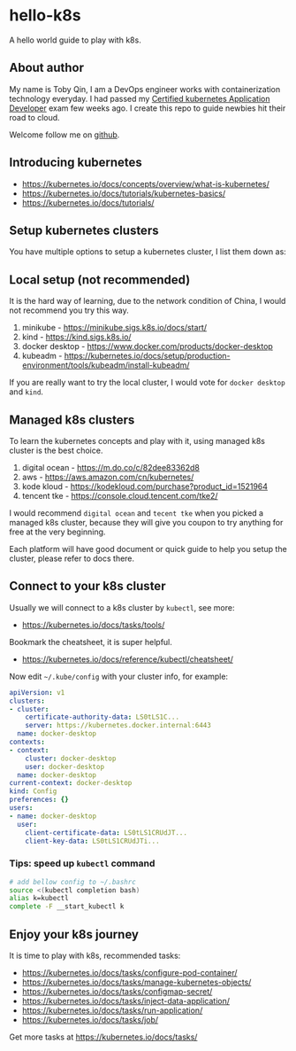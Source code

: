 # hello-k8s

A hello world guide to play with k8s.

## About author

My name is Toby Qin, I am a DevOps engineer works with containerization technology everyday. I had passed my [Certified kubernetes Application Developer](https://www.cncf.io/certification/ckad/) exam few weeks ago. I create this repo to guide newbies hit their road to cloud.

Welcome follow me on [github](https://github.com/tobyqin).

## Introducing kubernetes

- https://kubernetes.io/docs/concepts/overview/what-is-kubernetes/
- https://kubernetes.io/docs/tutorials/kubernetes-basics/
- https://kubernetes.io/docs/tutorials/

## Setup kubernetes clusters

You have multiple options to setup a kubernetes cluster, I list them down as:

## Local setup (not recommended)

It is the hard way of learning, due to the network condition of China, I would not recommend you try this way.

1. minikube - https://minikube.sigs.k8s.io/docs/start/
2. kind - https://kind.sigs.k8s.io/
3. docker desktop - https://www.docker.com/products/docker-desktop
4. kubeadm - https://kubernetes.io/docs/setup/production-environment/tools/kubeadm/install-kubeadm/

If you are really want to try the local cluster, I would vote for `docker desktop` and `kind`.

## Managed k8s clusters

To learn the kubernetes concepts and play with it, using managed k8s cluster is the best choice.

1. digital ocean - https://m.do.co/c/82dee83362d8
2. aws - https://aws.amazon.com/cn/kubernetes/
3. kode kloud - https://kodekloud.com/purchase?product_id=1521964
4. tencent tke - https://console.cloud.tencent.com/tke2/

I would recommend `digital ocean` and `tecent tke` when you picked a managed k8s cluster, because they will give you coupon to try anything for free at the very beginning.

Each platform will have good document or quick guide to help you setup the cluster, please refer to docs there.

## Connect to your k8s cluster

Usually we will connect to a k8s cluster by `kubectl`, see more:

- https://kubernetes.io/docs/tasks/tools/

Bookmark the cheatsheet, it is super helpful.

- https://kubernetes.io/docs/reference/kubectl/cheatsheet/

Now edit `~/.kube/config` with your cluster info, for example:

```yaml
apiVersion: v1
clusters:
- cluster:
    certificate-authority-data: LS0tLS1C...
    server: https://kubernetes.docker.internal:6443
  name: docker-desktop
contexts:
- context:
    cluster: docker-desktop
    user: docker-desktop
  name: docker-desktop
current-context: docker-desktop
kind: Config
preferences: {}
users:
- name: docker-desktop
  user:
    client-certificate-data: LS0tLS1CRUdJT...
    client-key-data: LS0tLS1CRUdJTi...
```

### Tips: speed up `kubectl` command

```bash
# add bellow config to ~/.bashrc
source <(kubectl completion bash)
alias k=kubectl
complete -F __start_kubectl k
```

## Enjoy your k8s journey

It is time to play with k8s, recommended tasks:

- https://kubernetes.io/docs/tasks/configure-pod-container/
- https://kubernetes.io/docs/tasks/manage-kubernetes-objects/
- https://kubernetes.io/docs/tasks/configmap-secret/
- https://kubernetes.io/docs/tasks/inject-data-application/
- https://kubernetes.io/docs/tasks/run-application/
- https://kubernetes.io/docs/tasks/job/

Get more tasks at https://kubernetes.io/docs/tasks/

